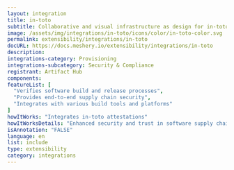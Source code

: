 ```yaml
---
layout: integration
title: in-toto
subtitle: Collaborative and visual infrastructure as design for in-toto
image: /assets/img/integrations/in-toto/icons/color/in-toto-color.svg
permalink: extensibility/integrations/in-toto
docURL: https://docs.meshery.io/extensibility/integrations/in-toto
description: 
integrations-category: Provisioning
integrations-subcategory: Security & Compliance
registrant: Artifact Hub
components: 
featureList: [
  "Verifies software build and release processes",
  "Provides end-to-end supply chain security",
  "Integrates with various build tools and platforms"
]
howItWorks: "Integrates in-toto attestations"
howItWorksDetails: "Enhanced security and trust in software supply chains in Kubernetes"
isAnnotation: "FALSE"
language: en
list: include
type: extensibility
category: integrations
---
```

